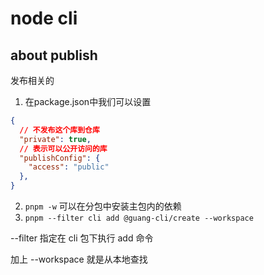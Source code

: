 #  node cli



## about publish

发布相关的 


1. 在package.json中我们可以设置


``` json
{
  // 不发布这个库到仓库
  "private": true,
  // 表示可以公开访问的库
  "publishConfig": {
    "access": "public"
  },
}
```


2. `pnpm -w` 可以在分包中安装主包内的依赖
3. `pnpm --filter cli add @guang-cli/create --workspace` 

--filter 指定在 cli 包下执行 add 命令

加上 --workspace 就是从本地查找


